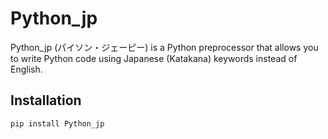 # Python_jp

Python_jp (パイソン・ジェーピー) is a Python preprocessor that allows you to write Python code using Japanese (Katakana) keywords instead of English.

## Installation

```bash
pip install Python_jp